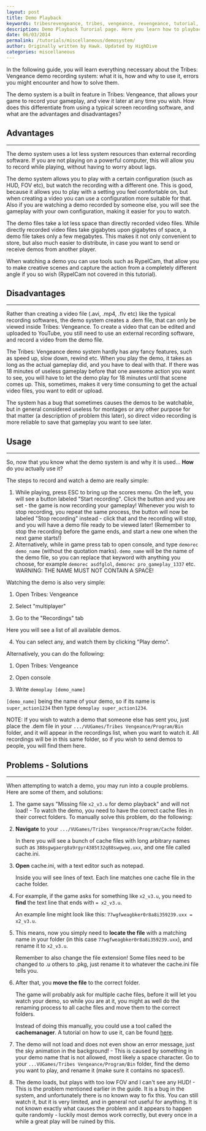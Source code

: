 ```yaml
---
layout: post
title: Demo Playback
keywords: tribesrevengeance, tribes, vengeance, revengeance, tutorial, guide, demo, playback, advantage, disadvantage, usage, watch, move, send, receive, cache, rypel, error
description: Demo Playback Turorial page. Here you learn how to playback demo's and use them.
date: 06/03/2014
permalink: /tutorials/miscellaneous/demosystem/
author: Originally written by Hawk. Updated by HighDive
categories: miscellaneous
---
```


In the following guide, you will learn everything necessary about the Tribes: Vengeance demo recording system: what it is, how and why to use it, errors you might encounter and how to solve them.

  

The demo system is a built in feature in Tribes: Vengeance, that allows your game to record your gameplay, and view it later at any time you wish. How does this differentiate from using a typical screen recording software, and what are the advantages and disadvantages?

  

## Advantages

* * *

The demo system uses a lot less system resources than external recording software. If you are not playing on a powerful computer, this will allow you to record while playing, without having to worry about lags.

  

The demo system allows you to play with a certain configuration (such as HUD, FOV etc), but watch the recording with a different one. This is good, because it allows you to play with a setting you feel comfortable on, but when creating a video you can use a configuration more suitable for that. Also if you are watching a demo recorded by someone else, you will see the gameplay with your own configuration, making it easier for you to watch.

  

The demo files take a lot less space than directly recorded video files. While directly recorded video files take gigabytes upon gigabytes of space, a demo file takes only a few megabytes. This makes it not only convenient to store, but also much easier to distribute, in case you want to send or receive demos from another player.

  

When watching a demo you can use tools such as RypelCam, that allow you to make creative scenes and capture the action from a completely different angle if you so wish (RypelCam not covered in this tutorial).

  
  

## Disadvantages

* * *

Rather than creating a video file (.avi, .mp4, .flv etc) like the typical recording softwares, the demo system creates a .dem file, that can only be viewed inside Tribes: Vengeance. To create a video that can be edited and uploaded to YouTube, you still need to use an external recording software, and record a video from the demo file.

  

The Tribes: Vengeance demo system hardly has any fancy features, such as speed up, slow down, rewind etc. When you play the demo, it takes as long as the actual gameplay did, and you have to deal with that. If there was 18 minutes of useless gameplay before that one awesome action you want to see, you will have to let the demo play for 18 minutes until that scene comes up. This, sometimes, makes it very time consuming to get the actual video files, you want to edit or upload.

  

The system has a bug that sometimes causes the demos to be watchable, but in general considered useless for montages or any other purpose for that matter (a description of problem this later), so direct video recording is more reliable to save that gameplay you want to see later.

  
  

## Usage

* * *

So, now that you know what the demo system is and why it is used... **How** do you actually use it?

  

The steps to record and watch a demo are really simple:

1. While playing, press ESC to bring up the scores menu. On the left, you will see a button labeled "Start recording". Click the button and you are set - the game is now recording your gameplay! Whenever you wish to stop recording, you repeat the same process, the button will now be labeled "Stop recording" instead - click that and the recording will stop, and you will have a demo file ready to be viewed later! (Remember to stop the recording before the game ends, and start a new one when the next game starts!)
2. Alternatively, while in game press tab to open console, and type `demorec demo_name` (without the quotation marks). `demo_name` will be the name of the demo file, so you can replace that keyword with anything you choose, for example `demorec asdfglol`, `demorec pro_gameplay_1337` etc. WARNING: THE NAME MUST NOT CONTAIN A SPACE!
  

Watching the demo is also very simple:

1. Open Tribes: Vengeance
2. Select "multiplayer" 


3. Go to the "Recordings" tab

  Here you will see a list of all available demos.

4. You can select any, and watch them by clicking "Play demo".

Alternatively, you can do the following:

1. Open Tribes: Vengeance
2. Open console

3. Write `demoplay [demo_name]`

`[demo_name]` being the name of your demo, so if its name is `super_action1234` then type `demoplay super_action1234`.

NOTE: If you wish to watch a demo that someone else has sent you, just place the .dem file in your `.../VUGames/Tribes Vengeance/Program/Bin` folder, and it will appear in the recordings list, when you want to watch it. All recordings will be in this same folder, so if you wish to send demos to people, you will find them here.

  

## Problems - Solutions

* * *

When attempting to watch a demo, you may run into a couple problems. Here are some of them, and solutions:

1. The game says "Missing file `x2_v3.u` for demo playback" and will not load! - To watch the demo, you need to have the correct cache files in their correct folders. To manually solve this problem, do the following: 

1. **Navigate** to your `.../VUGames/Tribes Vengeance/Program/Cache` folder.

    In there you will see a bunch of cache files with long arbitrary names such as `388sgwgaerg8a9rgyr4385t32q88swgweg.uxx`, and one file called cache.ini.

2. **Open** cache.ini, with a text editor such as notepad.

    Inside you will see lines of text. Each line matches one cache file in the cache folder.

3. For example, if the game asks for something like `x2_v3.u`, you need to **find** the text line that ends with `= x2_v3.u`.

    An example line might look like this: `77wgfweagbker0r8a8i359239.uxx = x2_v3.u`.

4. This means, now you simply need to **locate the file** with a matching name in your folder (in this case `77wgfweagbker0r8a8i359239.uxx`), and rename it to `x2_v3.u`.

    Remember to also change the file extension! Some files need to be changed to .u others to .pkg, just rename it to whatever the cache.ini file tells you.

5. After that, you **move the file** to the correct folder.

    The game will probably ask for multiple cache files, before it will let you watch your demo, so while you are at it, you might as well do the renaming process to all cache files and move them to the correct folders.

    Instead of doing this manually, you could use a tool called the **cachemanager**. A tutorial on how to use it, can be found [here](cachemanager.php).

6. The demo will not load and does not even show an error message, just the sky animation in the background! - This is caused by something in your demo name that is not allowed, most likely a space character. Go to your `...VUGames/Tribes Vengeance/Program/Bin` folder, find the demo you want to play, and rename it (make sure it contains no spaces!).
7. The demo loads, but plays with too low FOV and I can't see any HUD! - This is the problem mentioned earlier in the guide. It is a bug in the system, and unfortunately there is no known way to fix this. You can still watch it, but it is very limited, and in general not useful for anything. It is not known exactly what causes the problem and it appears to happen quite randomly - luckily most demos work correctly, but every once in a while a great play will be ruined by this.
  